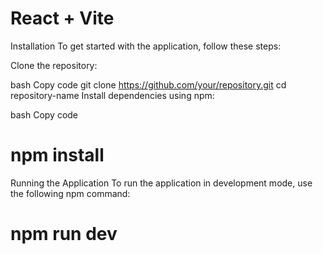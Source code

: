  
# React + Vite

Installation
To get started with the application, follow these steps:

Clone the repository:

bash
Copy code
git clone https://github.com/your/repository.git
cd repository-name
Install dependencies using npm:

bash
Copy code
# npm install
Running the Application
To run the application in development mode, use the following npm command:
# npm run dev